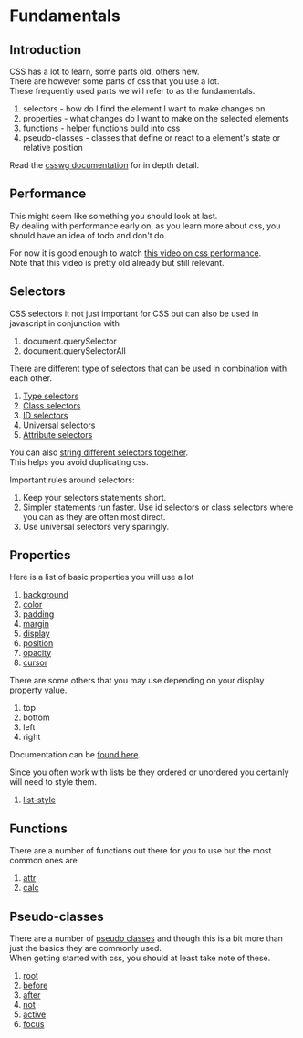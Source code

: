 # Fundamentals

## Introduction
CSS has a lot to learn, some parts old, others new.  
There are however some parts of css that you use a lot.  
These frequently used parts we will refer to as the fundamentals.

1. selectors - how do I find the element I want to make changes on
1. properties - what changes do I want to make on the selected elements
1. functions - helper functions build into css
1. pseudo-classes - classes that define or react to a element's state or relative position

Read the [csswg documentation](https://drafts.csswg.org/selectors-3/) for in depth detail.

## Performance
This might seem like something you should look at last.  
By dealing with performance early on, as you learn more about css, you should have an idea of todo and don't do.

For now it is good enough to watch [this video on css performance](https://www.youtube.com/watch?v=2Rn8an74khk).  
Note that this video is pretty old already but still relevant.

## Selectors
CSS selectors it not just important for CSS but can also be used in javascript in conjunction with

1. document.querySelector
1. document.querySelectorAll

There are different type of selectors that can be used in combination with each other.

1. [Type selectors](https://developer.mozilla.org/en-US/docs/Web/CSS/Type_selectors)
1. [Class selectors](https://developer.mozilla.org/en-US/docs/Web/CSS/Class_selectors)
1. [ID selectors](https://developer.mozilla.org/en-US/docs/Web/CSS/ID_selectors)
1. [Universal selectors](https://developer.mozilla.org/en-US/docs/Web/CSS/Universal_selectors)
1. [Attribute selectors](https://developer.mozilla.org/en-US/docs/Web/CSS/Attribute_selectors)

You can also [string different selectors together](https://developer.mozilla.org/en-US/docs/Web/CSS/Selector_list).  
This helps you avoid duplicating css.

Important rules around selectors:

1. Keep your selectors statements short. 
1. Simpler statements run faster. Use id selectors or class selectors where you can as they are often most direct.
1. Use universal selectors very sparingly.

## Properties
Here is a list of basic properties you will use a lot

1. [background](https://css-tricks.com/almanac/properties/b/background/)
1. [color](https://css-tricks.com/almanac/properties/c/color/)
1. [padding](https://css-tricks.com/almanac/properties/p/padding/)
1. [margin](https://css-tricks.com/almanac/properties/m/margin/)
1. [display](https://css-tricks.com/almanac/properties/d/display/)
1. [position](https://css-tricks.com/almanac/properties/p/position/)
1. [opacity](https://css-tricks.com/almanac/properties/o/opacity/)
1. [cursor](https://css-tricks.com/almanac/properties/c/cursor/)

There are some others that you may use depending on your display property value.

1. top
1. bottom
1. left
1. right

Documentation can be [found here](https://css-tricks.com/almanac/properties/t/top-right-bottom-left/).

Since you often work with lists be they ordered or unordered you certainly will need to style them.

1. [list-style](https://css-tricks.com/almanac/properties/l/list-style/)

## Functions
There are a number of functions out there for you to use but the most common ones are

1. [attr](https://tympanus.net/codrops/css_reference/attr/)
1. [calc](https://tympanus.net/codrops/css_reference/calc/)

## Pseudo-classes
There are a number of [pseudo classes](https://tympanus.net/codrops/css_reference/#section_css-pseudo-class) and though this is a bit more than just the basics they are commonly used.  
When getting started with css, you should at least take note of these.

1. [root](https://tympanus.net/codrops/css_reference/root/)
1. [before](https://tympanus.net/codrops/css_reference/before/)
1. [after](https://tympanus.net/codrops/css_reference/after/)
1. [not](https://tympanus.net/codrops/css_reference/not/)
1. [active](https://tympanus.net/codrops/css_reference/active/)
1. [focus](https://tympanus.net/codrops/css_reference/focus/)
